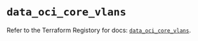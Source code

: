 # `data_oci_core_vlans`

Refer to the Terraform Registory for docs: [`data_oci_core_vlans`](https://registry.terraform.io/providers/oracle/oci/6.18.0/docs/data-sources/core_vlans).
